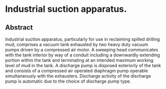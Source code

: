 # Industrial suction apparatus.

## Abstract
Industrial suction apparatus, particularly for use in reclaiming spilled drilling mud, comprises a vacuum tank exhausted by two heavy duty vacuum pumps driven by a compressed air motor. A sweeping head communicates with the tank interior by way of a conduit including a downwardly extending portion within the tank and terminating at an intended maximum working level of mud in the tank. A discharge pump is disposed exteriorly of the tank and consists of a compressed air operated diaphragm pump operable simultaneously with the exhausters. Discharge activity of the discharge pump is automatic due to the choice of discharge pump type.